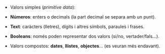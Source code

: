 - Valors simples (_primitive data_):

- **Números**: enters o decimals (la part decimal se separa amb un punt).
- **Text**: caràcters (lletres), dígits i altres símbols, paraules i frases.
- **Booleans**: només poden representar dos valors (si/no, vertader/fals...).

- Valors compostos: **dates**, **llistes**, **objectes**... (es veuran més endavant).